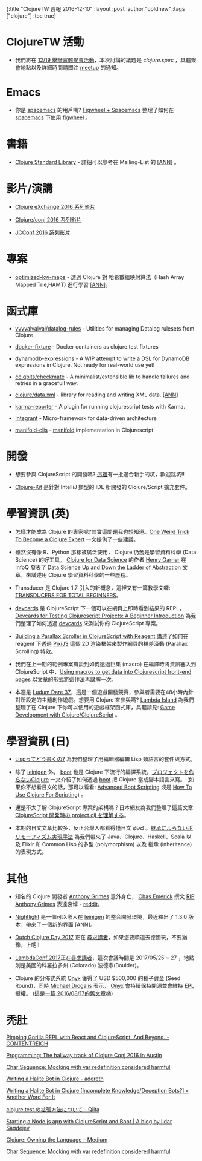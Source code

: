 {:title "ClojureTW 週報 2016-12-10"
 :layout :post
 :author "coldnew"
 :tags  ["clojure"]
 :toc true}

# ClojureTW 活動

* 我們將在 [12/19 舉辦實體聚會活動](https://www.meetup.com/Clojure-tw/events/235951132/)，本次討論的議題是 *clojure.spec* ，具體聚會地點以及詳細時間請關注 [meetup](https://www.meetup.com/Clojure-tw/events/235951132/) 的通知。

# Emacs

* 你是 [spacemacs](http://spacemacs.org/) 的用戶嗎? [Figwheel + Spacemacs](https://paultopia.github.io/posts-output/figwheel-emacs/) 整理了如何在 [spacemacs](http://spacemacs.org/) 下使用 [figwheel](https://github.com/bhauman/lein-figwheel) 。

# 書籍

* [Clojure Standard Library](https://www.manning.com/books/clojure-standard-library) - 詳細可以參考在 Mailing-List 的 [[ANN](https://groups.google.com/d/msg/clojure/78l5u8oZiNA/lDs4hwmVDQAJ)] 。

# 影片/演講

* [Clojure eXchange 2016 系列影片](https://skillsmatter.com/conferences/7430-clojure-exchange-2016#skillscasts)

* [Clojure/conj 2016 系列影片](https://www.youtube.com/playlist?list=PLZdCLR02grLofiMKo0bCeLHZC0_2rpqsz)

* [JCConf 2016 系列影片](http://jcconf.tw/2016/schedule-1.html)

# 專案

* [optimized-kw-maps](https://github.com/frenchy64/optimized-kw-maps) - 透過 Clojure 對 哈希數組映射算法（Hash Array Mapped Trie,HAMT) 進行學習 [[ANN](https://groups.google.com/forum/#!msg/clojure/CdeNTbeFXHU/xqzLpGhQDQAJ)]。

# 函式庫

* [vvvvalvalval/datalog-rules](https://github.com/vvvvalvalval/datalog-rules)  - Utilities for managing Datalog rulesets from Clojure

* [docker-fixture](https://github.com/brabster/docker-fixture)  - Docker containers as clojure.test fixtures

* [dynamodb-expressions](https://github.com/brabster/dynamodb-expressions)  - A WIP attempt to write a DSL for DynamoDB expressions in Clojure. Not ready for real-world use yet!

* [cc.qbits/checkmate](https://github.com/mpenet/checkmate) - A minimalist/extensible lib to handle failures and retries in a gracefull way.

* [clojure/data.xml](https://github.com/clojure/data.xml) - library for reading and writing XML data. [[ANN](https://groups.google.com/d/msg/clojure/52XaQK9ppWY/Aavo54zuDAAJ)]

* [karma-reporter](https://github.com/honzabrecka/karma-reporter)  - A plugin for running clojurescript tests with Karma.

* [Integrant](https://github.com/weavejester/integrant) - Micro-framework for data-driven architecture

* [manifold-cljs](https://github.com/dm3/manifold-cljs) - [manifold](https://github.com/ztellman/manifold) implementation in Clojurescript


# 開發

* 想要參與 ClojureScript 的開發嗎? [這裡](http://dev.clojure.org/jira/secure/IssueNavigator.jspa?mode=hide&requestId=10616)有一批適合新手的坑，歡迎跳坑!!

* [Clojure-Kit](https://github.com/gregsh/Clojure-Kit) 是針對 IntelliJ 類型的 IDE 所開發的 Clojure/Script 擴充套件。

# 學習資訊 (英)

* 怎樣才能成為 Clojure 的專家呢?其實這問題我也想知道。[One Weird Trick To Become a Clojure Expert](http://realworldclojure.com/one-weird-trick/) 一文提供了一些建議。

* 雖然沒有像 R、Python 那樣被廣泛使用， Clojure 仍舊是學習資料科學 (Data Science) 的好工具。 [Clojure for Data Science](https://www.amazon.com/Clojure-Data-Science-Henry-Garner/dp/1784397180/) 的作者 [Henry Garner](https://twitter.com/henrygarner) 在 InfoQ 發表了 [Data Science Up and Down the Ladder of Abstraction](https://www.infoq.com/articles/data-science-abstraction) 文章，來講述用 Clojure 學習資料科學的一些歷程。

* Transducer 是 Clojure 1.7 引入的新概念，這裡又有一篇教學文囉: [TRANSDUCERS FOR TOTAL BEGINNERS](https://paultopia.github.io/posts-output/basic-transducers/)。

* [devcards](https://github.com/bhauman/devcards) 是 ClojureScript 下一個可以在網頁上即時看到結果的 REPL， [Devcards for Testing Clojurescript Projects: A Beginner Introduction](https://paultopia.github.io/posts-output/devcards-testing/) 為我們整理了如何透過 [devcards](https://github.com/bhauman/devcards) 來測試你的 ClojureScript 專案。

* [Building a Parallax Scroller in ClojureScript with Reagent](http://www.jmaythings.com/2016/11-13-reagent-pixi-scroller.html) 講述了如何在 reagent 下透過 [PixiJS](http://www.pixijs.com/) 這個 2D 渲染框架來製作網頁的視差滾動 (Parallax Scrolling) 特效。

* 我們在上一期的範例專案有說到如何透過巨集 (macro) 在編譯時將資訊塞入到 ClojureScript 中，[Using macros to get data into Clojurescript front-end pages](https://paultopia.github.io/posts-output/cljs-macro-data/) 以文章的形式將這作法再講解一次。  

* 本週是 [Ludum Dare 37](https://ldjam.com/)，這是一個遊戲開發競賽，參與者需要在48小時內針對所設定的主題創作遊戲。想要用 Clojure 來參與嗎? [Lambda Island](https://lambdaisland.com) 為我們整理了在 Clojure 下你可以使用的遊戲框架函式庫，具體請見: 
[Game Development with Clojure/ClojureScript](https://lambdaisland.com/blog/08-12-2016-game-development-with-clojure-clojurescript) 。

# 學習資訊 (日)

* [Lispってどう書くの?](http://qiita.com/xorphitus/items/64f739e2594caba6eb4d) 為我們整理了用編輯器編輯 Lisp 類語言的套件與方式。

* 除了 [leinigen](http://leiningen.org/) 外， [boot](http://boot-clj.com) 也是 Clojure 下流行的編譯系統。[プロジェクトを作らないClojure](http://qiita.com/ihuku/items/6daadf48328926bafbde) 一文介紹了如何透過 [boot](http://boot-clj.com) 把 Clojure 當成腳本語言來寫。 (如果你不想看日文的話，那可以看看: [Advanced Boot Scripting](https://lionfacelemonface.wordpress.com/2015/04/11/advanced-boot-scripting/) 或是 [How To Use Clojure For Scripting](http://asimjalis.github.io/blog/2016/12/07/clojure-for-scripting.html)) 。

* 還是不太了解 ClojureScript 專案的架構嗎？日本網友為我們整理了這篇文章: [ClojureScript 開発時の project.clj を理解する](http://qiita.com/ponkore/items/ea91e8b5b952a89a64f2)。

* 本期的日文文章比較多，反正台灣人都看得懂日文 థ౪థ 。[継承によらないポリモーフィズム実現手法](http://qiita.com/lagenorhynque/items/389679018aafaabd2d24) 為我們帶來了 Java、Clojure、Haskell、Scala 以及 Elixir 和 Common Lisp 的多型 (polymorphism) 以及 繼承 (inheritance) 的表現方式。

# 其他

* 知名的 Clojure 開發者 [Anthony Grimes](https://github.com/Raynes) 意外身亡， [Chas Emerick](https://github.com/bbatsov) 撰文 [RIP Anthony Grimes](https://cemerick.com/2016/12/07/rip-anthony-grimes/) 表達哀悼 - [reddit](https://www.reddit.com/r/Clojure/comments/5gyyxw/clojure_open_source_contributor_anthony_grimes/)。

* [Nightlight](https://sekao.net/nightlight/) 是一個可以嵌入在 [leinigen](http://leiningen.org) 的整合開發環境，最近釋出了 1.3.0 版本，帶來了一個新的界面 [[ANN](https://groups.google.com/d/msg/clojure/6fjRKqgnF30/E1u4Gx6GDQAJ)]。

* [Dutch Clojure Day 2017](http://clojuredays.org) 正在 [尋求講者](https://docs.google.com/forms/d/e/1FAIpQLSeQj3EzOYnYPoKrAueoHnETJ_yQpBmx4zrCHPQEgS1RL7P1CA/viewform?c=0&w=1)，如果您要順道去德國玩，不要猶豫，上吧!!

* [LambdaConf 2017](http://lambdaconf.us)正在[尋求講者](https://www.surveymonkey.com/r/lambdaconf-2017-cfp)，這次會議時間是 2017/05/25 ~ 27 ，地點則是美國的科羅拉多州 (Colorado) 波德市(Boulder)。

* Clojure 的分佈式系統 [Onyx](https://ww.onyxplatform.org) 獲得了 USD $500,000 的種子資金 (Seed Round)，同時 [Michael Drogalis](https://github.com/MichaelDrogalis) 表示， [Onyx](https://ww.onyxplatform.org) 會持續保持開源並會維持 [EPL](https://en.wikipedia.org/wiki/Eclipse_Public_License) 授權。 ([這是一篇 2016/08/17的舊文章呦](http://www.onyxplatform.org/jekyll/update/2016/08/17/Funding.html))

# 禿肚
[Pimping Gorilla REPL with React and ClojureScript. And Beyond. - CONTENTREICH](https://www.contentreich.de/pimping-gorilla-repl-with-react-clojurescript-and-beyond)

[Programming: The hallway track of Clojure Conj 2016 in Austin](http://timothypratley.blogspot.tw/2016/12/the-hallway-track-of-clojure-conj-2016.html)


[Char Sequence: Mocking with var redefinition considered harmful](http://charsequence.blogspot.tw/2016/12/mocking-with-var-redefinition.html)

[Writing a Halite Bot in Clojure - adereth](http://adereth.github.io/blog/2016/12/06/writing-a-halite-bot-in-clojure/)

[Writing a Halite Bot in Clojure [Incomplete Knowledge/Deception Bots?] « Another Word For It](http://tm.durusau.net/?p=72926)

[clojure.test の拡張方法について - Qiita](http://qiita.com/ayato_p/items/7aa4b8f2d4d2c0f258df)

[Starting a Node.js app with ClojureScript and Boot | A blog by Ildar Sagdejev](https://specious.github.io/blog/2016/12/07/Starting-a-NodeJS-app-with-ClojureScript-and-Boot/)

[Clojure: Owning the Language – Medium](https://medium.com/@hlship/clojure-owning-the-language-ec0196871c40#.567nh646r)

[Char Sequence: Mocking with var redefinition considered harmful](http://charsequence.blogspot.tw/2016/12/mocking-with-var-redefinition.html)
